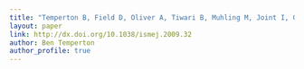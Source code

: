 ```yaml
---
title: "Temperton B, Field D, Oliver A, Tiwari B, Muhling M, Joint I, Gilbert JA. 2009. Bias in assessments of marine microbial biodiversity in fosmid libraries as evaluated by pyrosequencing. The ISME journal 3:792–796."
layout: paper
link: http://dx.doi.org/10.1038/ismej.2009.32
author: Ben Temperton
author_profile: true
---
```

